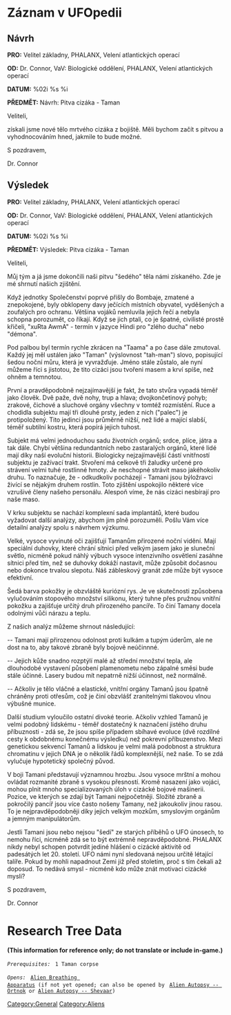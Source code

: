 # Záznam v UFOpedii

## Návrh

**PRO:** Velitel základny, PHALANX, Velení atlantických operací

**OD:** Dr. Connor, VaV: Biologické oddělení, PHALANX, Velení
atlantických operací

**DATUM:** %02i %s %i

**PŘEDMĚT:** Návrh: Pitva cizáka - Taman

Veliteli,

získali jsme nové tělo mrtvého cizáka z bojiště. Měli bychom začít s
pitvou a vyhodnocováním hned, jakmile to bude možné.

S pozdravem,

Dr. Connor

## Výsledek

**PRO:** Velitel základny, PHALANX, Velení atlantických operací

**OD:** Dr. Connor, VaV: Biologické oddělení, PHALANX, Velení
atlantických operací

**DATUM:** %02i %s %i

**PŘEDMĚT:** Výsledek: Pitva cizáka - Taman

Veliteli,

Můj tým a já jsme dokončili naši pitvu "šedého" těla námi získaného. Zde
je mé shrnutí našich zjištění.

Když jednotky Společenství poprvé přišly do Bombaje, zmatené a
znepokojené, byly obklopeny davy ječících místních obyvatel, vyděšených
a zoufalých pro ochranu. Většina vojáků nemluvila jejich řečí a nebyla
schopna porozumět, co říkají. Když se jich ptali, co je špatné,
civilisté prostě křičeli, "xuRta AwmA" - termín v jazyce Hindi pro
"zlého ducha" nebo "démona".

Pod palbou byl termín rychle zkrácen na "Taama" a po čase dále zmutoval.
Každý jej měl ustálen jako "Taman" (výslovnost "tah-man") slovo,
popisující šedou noční můru, která je vyvražďuje. Jméno stále zůstalo,
ale nyní můžeme říci s jistotou, že tito cizáci jsou tvořeni masem a
krví spíše, než ohněm a temnotou.

První a pravděpodobně nejzajímavější je fakt, že tato stvůra vypadá
téměř jako člověk. Dvě paže, dvě nohy, trup a hlava; dvojkončetinový
pohyb; zrakové, čichové a sluchové orgány všechny v tomtéž rozmístění.
Ruce a chodidla subjektu mají tři dlouhé prsty, jeden z nich ("palec")
je protipoložený. Tito jedinci jsou průměrně nižší, než lidé a mající
slabší, téměř subtilní kostru, která popírá jejich tuhost.

Subjekt má velmi jednoduchou sadu životních orgánů; srdce, plíce, játra
a tak dále. Chybí většina redundantních nebo zastaralých orgánů, které
lidé mají díky naší evoluční historii. Biologicky nejzajímavější částí
vnitřností subjektu je zažívací trakt. Stvoření má celkově tři žaludky
určené pro strávení velmi tuhé rostlinné hmoty. Je neschopné strávit
maso jakéhokoliv druhu. To naznačuje, že - odkudkoliv pocházejí - Tamani
jsou býložravci živící se nějakým druhem rostlin. Toto zjištění
uspokojilo některé více vzrušivé členy našeho personálu. Alespoň víme,
že nás cizáci nesbírají pro naše maso.

V krku subjektu se nachází komplexní sada implantátů, které budou
vyžadovat další analýzy, abychom jim plně porozuměli. Pošlu Vám více
detailní analýzy spolu s návrhem výzkumu.

Velké, vysoce vyvinuté oči zajišťují Tamanům přirozené noční vidění.
Mají speciální duhovky, které chrání sítnici před velkým jasem jako je
sluneční světlo, nicméně pokud náhlý výbuch vysoce intenzivního
osvětlení zasáhne sítnici před tím, než se duhovky dokáží nastavit, může
způsobit dočasnou nebo dokonce trvalou slepotu. Náš zábleskový granát
zde může být vysoce efektivní.

Šedá barva pokožky je obzvláště kuriózní rys. Je ve skutečnosti
způsobena vylučováním stopového množství silikonu, který tuhne přes
pružnou vnitřní pokožku a zajišťuje určitý druh přirozeného pancíře. To
činí Tamany docela odolnými vůči nárazu a teplu.

Z našich analýz můžeme shrnout následující:

-- Tamani mají přirozenou odolnost proti kulkám a tupým úderům, ale ne
dost na to, aby takové zbraně byly bojově neúčinnné.

-- Jejich kůže snadno rozptýlí malé až střední množství tepla, ale
dlouhodobé vystavení působení plamenometu nebo zápalné směsi bude stále
účinné. Lasery budou mít nepatrně nižší účinnost, než normálně.

-- Ačkoliv je tělo vláčné a elastické, vnitřní orgány Tamanů jsou špatně
chráněny proti otřesům, což je činí obzvlášť zranitelnými tlakovou vlnou
výbušné munice.

Další studium vyloučilo ostatní divoké teorie. Ačkoliv vzhled Tamanů je
velmi podobný lidskému - téměř dostatečný k naznačení jistého druhu
příbuznosti - zdá se, že jsou spíše případem sbíhavé evoluce (dvě
rozdílné cesty k obdobnému konečnému výsledku) než pokrevní
příbuzenstvo. Mezi genetickou sekvencí Tamanů a lidskou je velmi malá
podobnost a struktura chromatinu v jejich DNA je o několik řádů
komplexnější, než naše. To se zdá vylučuje hypotetický společný původ.

V boji Tamani představují významnou hrozbu. Jsou vysoce mrštní a mohou
ovládat rozmanité zbraně s vysokou přesností. Kromě nasazení jako
vojáci, mohou plnit mnoho specializovaných úloh v cizácké bojové
mašinerii. Pozice, ve kterých se zdají být Tamani nejpočetněji. Složité
zbraně a pokročilý pancíř jsou více často nošeny Tamany, než jakoukoliv
jinou rasou. To je nejpravděpodobněji díky jejich velkým mozkům,
smyslovým orgánům a jemným manipulátorům.

Jestli Tamani jsou nebo nejsou "šedí" ze starých příběhů o UFO únosech,
to nemohu říci, nicméně zdá se to být extrémně nepravděpodobné. PHALANX
nikdy nebyl schopen potvrdit jediné hlášení o cizácké aktivitě od
padesátých let 20. století. UFO námi nyní sledovaná nejsou určitě
létající talíře. Pokud by mohli napadnout Zemi již před stoletím, proč s
tím čekali až doposud. To nedává smysl - nicméně kdo může znát motivaci
cizácké mysli?

S pozdravem,

Dr. Connor

# Research Tree Data

**(This information for reference only; do not translate or include
in-game.)**

*`Prerequisites:`*
` 1 Taman corpse`

*`Opens:`*
` `[`Alien Breathing Apparatus`](Research/Alien_Breathing_Apparatus "wikilink")` (if not yet opened; can also be opened by`
` `[`Alien Autopsy -- Ortnok`](Aliens/Ortnok "wikilink")` or `[`Alien Autopsy -- Shevaar`](Aliens/Shevaar "wikilink")`)`

[Category:General](Category:General "wikilink")
[Category:Aliens](Category:Aliens "wikilink")